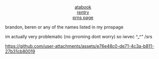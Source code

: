 <p align="center"></p>

<p align="center">
  <a href="https://brandonworks.atabook.org/">atabook</a><br>
  <a href="https://rentry.co/brandonsworks">rentry</a><br>
  <a href="https://en.pronouns.page/@brandonsworks">prns page</a>
</p>

brandon, beren or any of the names listed in my prnspage

im actually very problematic (no grroming dont worry) so iwvec ^_^" /srs

https://github.com/user-attachments/assets/e76e48c0-de71-4c3a-b811-27b31cb80019

